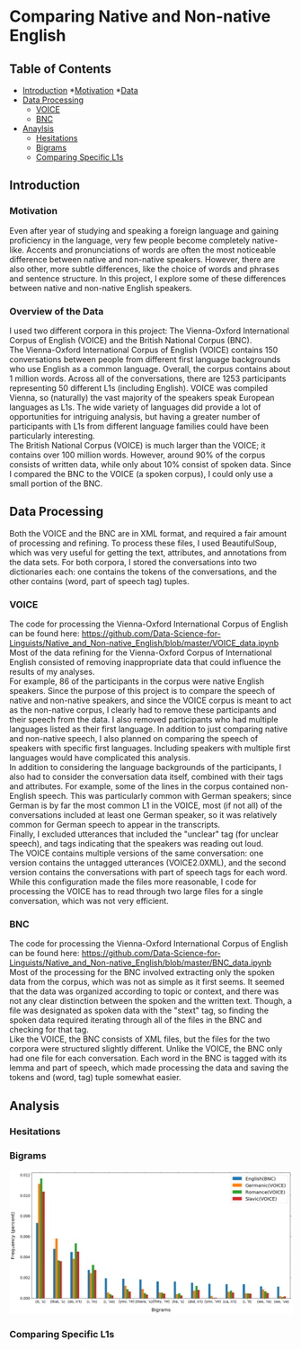 # Comparing Native and Non-native English
## Table of Contents
* [Introduction](#introduction)
	*[Motivation](#motivation)
	*[Data](#overview-of-the-data)
* [Data Processing](#data-processing)
	* [VOICE](#voice)
	* [BNC](#bnc)
* [Anaylsis](#analysis)
	* [Hesitations](#hesitations)
	* [Bigrams](#bigrams)
	* [Comparing Specific L1s](#comparing-specific-l1s)

## Introduction
### Motivation
Even after year of studying and speaking a foreign language and gaining proficiency in the language, very few people become completely native-like. Accents and pronunciations of words are often the most noticeable difference between native and non-native speakers. However, there are also other, more subtle differences, like the choice of words and phrases and sentence structure. In this project, I explore some of these differences between native and non-native English speakers.
### Overview of the Data
I used two different corpora in this project: The Vienna-Oxford International Corpus of English (VOICE) and the British National Corpus (BNC).  
The Vienna-Oxford International Corpus of English (VOICE) contains 150 conversations between people from different first language backgrounds who use English as a common language. Overall, the corpus contains about 1 million words. Across all of the conversations, there are 1253 participants representing 50 different L1s (including English). VOICE was compiled Vienna, so (naturally) the vast majority of the speakers speak European languages as L1s. The wide variety of languages did provide a lot of opportunities for intriguing analysis, but having a greater number of participants with L1s from different language families could have been particularly interesting.  
The British National Corpus (VOICE) is much larger than the VOICE; it contains over 100 million words. However, around 90% of the corpus consists of written data, while only about 10% consist of spoken data. Since I compared the BNC to the VOICE (a spoken corpus), I could only use a small portion of the BNC.

## Data Processing
Both the VOICE and the BNC are in XML format, and required a fair amount of processing and refining. To process these files, I used BeautifulSoup, which was very useful for getting the text, attributes, and annotations from the data sets. For both corpora, I stored the conversations into two dictionaries each: one contains the tokens of the conversations, and the other contains (word, part of speech tag) tuples.

### VOICE
The code for processing the Vienna-Oxford International Corpus of English can be found here: https://github.com/Data-Science-for-Linguists/Native_and_Non-native_English/blob/master/VOICE_data.ipynb  
Most of the data refining for the Vienna-Oxford Corpus of International English consisted of removing inappropriate data that could influence the results of my analyses.  
For example, 86 of the participants in the corpus were native English speakers. Since the purpose of this project is to compare the speech of native and non-native speakers, and since the VOICE corpus is meant to act as the non-native corpus, I clearly had to remove these participants and their speech from the data. I also removed participants who had multiple languages listed as their first language. In addition to just comparing native and non-native speech, I also planned on comparing the speech of speakers with specific first languages. Including speakers with multiple first languages would have complicated this analysis.  
In addition to considering the language backgrounds of the participants, I also had to consider the conversation data itself, combined with their tags and attributes. For example, some of the lines in the corpus contained non-English speech. This was particularly common with German speakers; since German is by far the most common L1 in the VOICE, most (if not all) of the conversations included at least one German speaker, so it was relatively common for German speech to appear in the transcripts.  
Finally, I excluded utterances that included the "unclear" tag (for unclear speech), and tags indicating that the speakers was reading out loud.  
The VOICE contains multiple versions of the same conversation: one version contains the untagged utterances (VOICE2.0XML), and the second version contains the conversations with part of speech tags for each word. While this configuration made the files more reasonable, I code for processing the VOICE has to read through two large files for a single conversation, which was not very efficient.  

### BNC
The code for processing the Vienna-Oxford International Corpus of English can be found here: https://github.com/Data-Science-for-Linguists/Native_and_Non-native_English/blob/master/BNC_data.ipynb  
Most of the processing for the BNC involved extracting only the spoken data from the corpus, which was not as simple as it first seems. It seemed that the data was organized according to topic or context, and there was not any clear distinction between the spoken and the written text. Though, a file was designated as spoken data with the "stext" tag, so finding the spoken data required iterating through all of the files in the BNC and checking for that tag.  
Like the VOICE, the BNC consists of XML files, but the files for the two corpora were structured slightly different. Unlike the VOICE, the BNC only had one file for each conversation. Each word in the BNC is tagged with its lemma and part of speech, which made processing the data and saving the tokens and (word, tag) tuple somewhat easier.  

## Analysis
### Hesitations
### Bigrams
![png](images/contraction_use.png)
### Comparing Specific L1s
